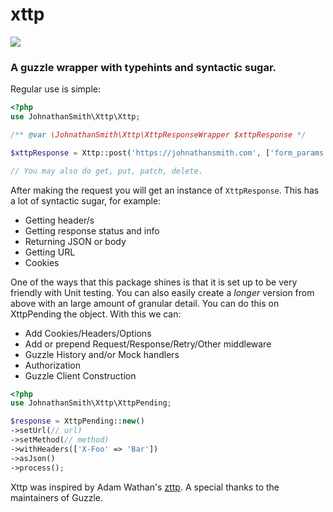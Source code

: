 # xttp

![](https://johnathansmith.com/uploads/xttp-logo-white.png)

### A guzzle wrapper with typehints and syntactic sugar. 

Regular use is simple:
```php
<?php
use JohnathanSmith\Xttp\Xttp;

/** @var \JohnathanSmith\Xttp\XttpResponseWrapper $xttpResponse */

$xttpResponse = Xttp::post('https://johnathansmith.com', ['form_params' => ['foo' => 'bar'], 'headers' => ['Content-Type' => 'application/x-www-form-urlencoded']]);

// You may also do get, put, patch, delete.
```

After making the request you will get an instance of `XttpResponse`. This
has a lot of syntactic sugar, for example:
- Getting header/s
- Getting response status and info
- Returning JSON or body
- Getting URL
- Cookies

One of the ways that this package shines
is that it is set up to be very friendly
with Unit testing. You can also easily
create a _longer_ version from above with an large amount of granular detail. You can do this on XttpPending the object. With this we can:
- Add Cookies/Headers/Options
- Add or prepend Request/Response/Retry/Other middleware
- Guzzle History and/or Mock handlers
- Authorization
- Guzzle Client Construction

```php
<?php
use JohnathanSmith\Xttp\XttpPending;

$response = XttpPending::new()
->setUrl(// url)
->setMethod(// method)
->withHeaders(['X-Foo' => 'Bar'])
->asJson()
->process();
```


Xttp was inspired by Adam Wathan's [zttp](https://github.com/kitetail/zttp). A special thanks to the maintainers of Guzzle.